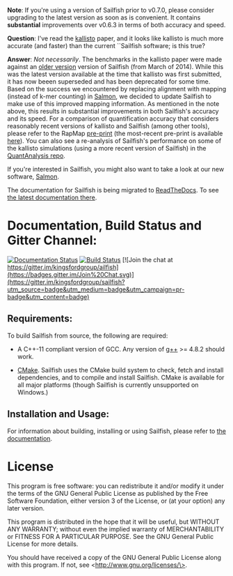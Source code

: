 **Note**: If you're using a version of Sailfish prior to v0.7.0, please consider upgrading to the latest version as soon as is convenient.  It contains **substantial** improvements over v0.6.3 in terms of both accuracy and speed.


**Question**: I've read the [kallisto](http://www.nature.com/nbt/journal/vaop/ncurrent/full/nbt.3519.html) paper, and it looks like kallisto is much more accurate (and faster) than the current ``Sailfish software; is this true?

**Answer**: *Not necessarily*. The benchmarks in the kallisto paper were made against an [older version](https://github.com/pachterlab/kallisto_paper_analysis/blob/nbt/config.py#L44) version of Sailfish (from March of 2014).  While this was the latest version available at the time that kallisto was first submitted, it has now beeen superseded and has been deprecated for some time.  Based on the success we encountered by replacing alignment with mapping (instead of k-mer counting) in [Salmon](https://COMBINE-lab.github.io/salmon), we decided to update Sailfish to make use of this improved mapping information.  As mentioned in the note above, this results in substantial improvements in both Sailfish's accuracy and its speed.  For a comparison of quantification accuracy that considers reasonably recent versions of kallisto and Sailfish (among other tools), please refer to the RapMap [pre-print](http://biorxiv.org/content/early/2015/10/28/029652) (the most-recent pre-print is available [here](http://biorxiv.org/content/early/2016/01/16/029652)).  You can also see a re-analysis of Sailfish's performance on some of the kallisto simulations (using a more recent version of Sailfish) in the [QuantAnalysis repo](https://github.com/COMBINE-lab/QuantAnalysis).

If you're interested in Sailfish, you might also want to take a look
at our new software, [Salmon](https://COMBINE-lab.github.io/salmon).

The documentation for Sailfish is being migrated to [ReadTheDocs](http://readthedocs.org).
To see [the latest documentation there](http://sailfish.readthedocs.org).

Documentation, Build Status and Gitter Channel:
===============================================

[![Documentation Status](https://readthedocs.org/projects/sailfish/badge/?version=master)](http://sailfish.readthedocs.org)
[![Build Status](https://travis-ci.org/kingsfordgroup/sailfish.svg?branch=master)](https://travis-ci.org/kingsfordgroup/sailfish)
[![Join the chat at https://gitter.im/kingsfordgroup/ailfish](https://badges.gitter.im/Join%20Chat.svg)](https://gitter.im/kingsfordgroup/sailfish?utm_source=badge&utm_medium=badge&utm_campaign=pr-badge&utm_content=badge)

Requirements:
-------------

To build Sailfish from source, the following are required:

* A C++-11 compliant version of GCC.  Any version of [g++](gcc.gnu.org) >= 4.8.2
  should work.

* [CMake](www.cmake.org).  Sailfish uses the CMake build system to check,
  fetch and install dependencies, and to compile and install Sailfish.  CMake
  is available for all major platforms (though Sailfish is currently
  unsupported on Windows.)

Installation and Usage:
-----------------------

For information about building, installing or using Sailfish, please refer
to [the documentation](http://sailfish.readthedocs.org/).

License
=======

This program is free software: you can redistribute it and/or modify
it under the terms of the GNU General Public License as published by
the Free Software Foundation, either version 3 of the License, or
(at your option) any later version.

This program is distributed in the hope that it will be useful,
but WITHOUT ANY WARRANTY; without even the implied warranty of
MERCHANTABILITY or FITNESS FOR A PARTICULAR PURPOSE.  See the
GNU General Public License for more details.

You should have received a copy of the GNU General Public License
along with this program.  If not, see \<http://www.gnu.org/licenses/\>.
